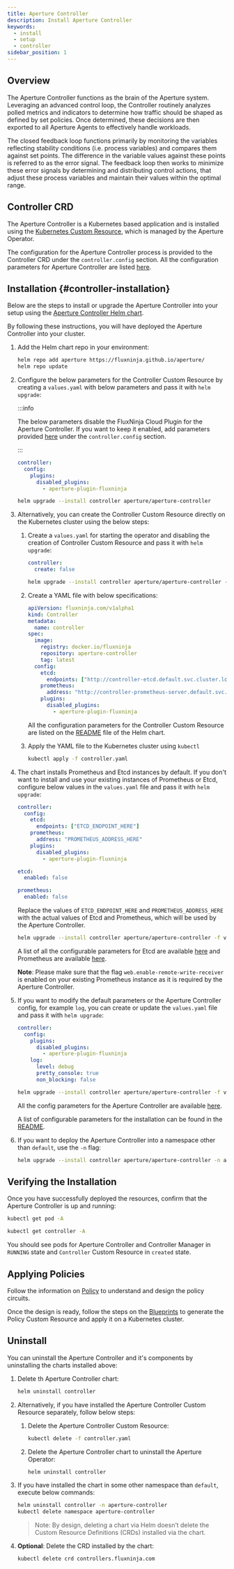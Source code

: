 ```yaml
---
title: Aperture Controller
description: Install Aperture Controller
keywords:
  - install
  - setup
  - controller
sidebar_position: 1
---
```


## Overview

The Aperture Controller functions as the brain of the Aperture system.
Leveraging an advanced control loop, the Controller routinely analyzes polled
metrics and indicators to determine how traffic should be shaped as defined by
set policies. Once determined, these decisions are then exported to all Aperture
Agents to effectively handle workloads.

The closed feedback loop functions primarily by monitoring the variables
reflecting stability conditions (i.e. process variables) and compares them
against set points. The difference in the variable values against these points
is referred to as the error signal. The feedback loop then works to minimize
these error signals by determining and distributing control actions, that adjust
these process variables and maintain their values within the optimal range.

## Controller CRD

The Aperture Controller is a Kubernetes based application and is installed using
the
[Kubernetes Custom Resource](https://kubernetes.io/docs/concepts/extend-kubernetes/api-extension/custom-resources/),
which is managed by the Aperture Operator.

The configuration for the Aperture Controller process is provided to the
Controller CRD under the `controller.config` section. All the configuration
parameters for Aperture Controller are listed
[here](/references/configuration/controller.md).

## Installation {#controller-installation}

Below are the steps to install or upgrade the Aperture Controller into your
setup using the
[Aperture Controller Helm chart](https://artifacthub.io/packages/helm/aperture/aperture-controller).

By following these instructions, you will have deployed the Aperture Controller
into your cluster.

1. Add the Helm chart repo in your environment:

   ```bash
   helm repo add aperture https://fluxninja.github.io/aperture/
   helm repo update
   ```

2. Configure the below parameters for the Controller Custom Resource by creating
   a `values.yaml` with below parameters and pass it with `helm upgrade`:

   :::info

   The below parameters disable the FluxNinja Cloud Plugin for the Aperture
   Controller. If you want to keep it enabled, add parameters provided
   [here](/cloud/plugin.md#configuration) under the `controller.config` section.

   :::

   ```yaml
   controller:
     config:
       plugins:
         disabled_plugins:
           - aperture-plugin-fluxninja
   ```

   ```bash
   helm upgrade --install controller aperture/aperture-controller
   ```

3. Alternatively, you can create the Controller Custom Resource directly on the
   Kubernetes cluster using the below steps:

   1. Create a `values.yaml` for starting the operator and disabling the
      creation of Controller Custom Resource and pass it with `helm upgrade`:

      ```yaml
      controller:
        create: false
      ```

      ```bash
      helm upgrade --install controller aperture/aperture-controller -f values.yaml
      ```

   2. Create a YAML file with below specifications:

      ```yaml
      apiVersion: fluxninja.com/v1alpha1
      kind: Controller
      metadata:
        name: controller
      spec:
        image:
          registry: docker.io/fluxninja
          repository: aperture-controller
          tag: latest
        config:
          etcd:
            endpoints: ["http://controller-etcd.default.svc.cluster.local:2379"]
          prometheus:
            address: "http://controller-prometheus-server.default.svc.cluster.local:80"
          plugins:
            disabled_plugins:
              - aperture-plugin-fluxninja
      ```

      All the configuration parameters for the Controller Custom Resource are
      listed on the
      [README](https://artifacthub.io/packages/helm/aperture/aperture-controller#controller-custom-resource-parameters)
      file of the Helm chart.

   3. Apply the YAML file to the Kubernetes cluster using `kubectl`

      ```bash
      kubectl apply -f controller.yaml
      ```

4. The chart installs Prometheus and Etcd instances by default. If you don't
   want to install and use your existing instances of Prometheus or Etcd,
   configure below values in the `values.yaml` file and pass it with
   `helm upgrade`:

   ```yaml
   controller:
     config:
       etcd:
         endpoints: ["ETCD_ENDPOINT_HERE"]
       prometheus:
         address: "PROMETHEUS_ADDRESS_HERE"
       plugins:
         disabled_plugins:
           - aperture-plugin-fluxninja

   etcd:
     enabled: false

   prometheus:
     enabled: false
   ```

   Replace the values of `ETCD_ENDPOINT_HERE` and `PROMETHEUS_ADDRESS_HERE` with
   the actual values of Etcd and Prometheus, which will be used by the Aperture
   Controller.

   ```bash
   helm upgrade --install controller aperture/aperture-controller -f values.yaml
   ```

   A list of all the configurable parameters for Etcd are available
   [here](/references/configuration/controller.md#etcd) and Prometheus are
   available [here](/references/configuration/controller.md#prometheus).

   **Note**: Please make sure that the flag `web.enable-remote-write-receiver`
   is enabled on your existing Prometheus instance as it is required by the
   Aperture Controller.

5. If you want to modify the default parameters or the Aperture Controller
   config, for example `log`, you can create or update the `values.yaml` file
   and pass it with `helm upgrade`:

   ```yaml
   controller:
     config:
       plugins:
         disabled_plugins:
           - aperture-plugin-fluxninja
       log:
         level: debug
         pretty_console: true
         non_blocking: false
   ```

   ```bash
   helm upgrade --install controller aperture/aperture-controller -f values.yaml
   ```

   All the config parameters for the Aperture Controller are available
   [here](/references/configuration/controller.md).

   A list of configurable parameters for the installation can be found in the
   [README](https://artifacthub.io/packages/helm/aperture/aperture-controller#parameters).

6. If you want to deploy the Aperture Controller into a namespace other than
   `default`, use the `-n` flag:

   ```bash
   helm upgrade --install controller aperture/aperture-controller -n aperture-controller --create-namespace
   ```

## Verifying the Installation

Once you have successfully deployed the resources, confirm that the Aperture
Controller is up and running:

```bash
kubectl get pod -A

kubectl get controller -A
```

You should see pods for Aperture Controller and Controller Manager in `RUNNING`
state and `Controller` Custom Resource in `created` state.

## Applying Policies

Follow the information on [Policy](/concepts/policy/policy.md) to understand and
design the policy circuits.

Once the design is ready, follow the steps on the
[Blueprints](/policies/blueprints.md) to generate the Policy Custom Resource and
apply it on a Kubernetes cluster.

## Uninstall

You can uninstall the Aperture Controller and it's components by uninstalling
the charts installed above:

1. Delete th Aperture Controller chart:

   ```bash
   helm uninstall controller
   ```

2. Alternatively, if you have installed the Aperture Controller Custom Resource
   separately, follow below steps:

   1. Delete the Aperture Controller Custom Resource:

      ```bash
      kubectl delete -f controller.yaml
      ```

   2. Delete the Aperture Controller chart to uninstall the Aperture Operator:

      ```bash
      helm uninstall controller
      ```

3. If you have installed the chart in some other namespace than `default`,
   execute below commands:

   ```bash
   helm uninstall controller -n aperture-controller
   kubectl delete namespace aperture-controller
   ```

   > Note: By design, deleting a chart via Helm doesn’t delete the Custom
   > Resource Definitions (CRDs) installed via the chart.

4. **Optional**: Delete the CRD installed by the chart:

   ```bash
   kubectl delete crd controllers.fluxninja.com
   ```
